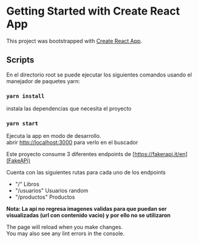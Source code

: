 # Getting Started with Create React App

This project was bootstrapped with [Create React App](https://github.com/facebook/create-react-app).

## Scripts

En el directorio root se puede ejecutar los siguientes comandos usando el manejador de paquetes yarn:

### `yarn install`

instala las dependencias que necesita el proyecto

### `yarn start`

Ejecuta la app en modo de desarrollo.\
abrir [http://localhost:3000](http://localhost:3000) para verlo en el buscador

Este proyecto consume 3 diferentes endpoints de [https://fakerapi.it/en](FakeAPi)

Cuenta con las siguientes rutas para cada uno de los endpoints
* "/" Libros
* "/usuarios" Usuarios random
* "/productos" Productos

**Nota: La api no regresa imagenes validas para que puedan ser visualizadas (url con contenido vacio) y por ello no se utilizaron**

The page will reload when you make changes.\
You may also see any lint errors in the console.

